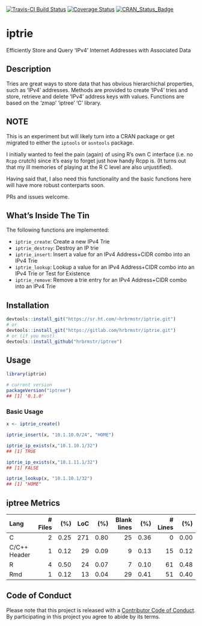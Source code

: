 
[![Travis-CI Build
Status](https://travis-ci.org/hrbrmstr/iptree.svg?branch=master)](https://travis-ci.org/hrbrmstr/iptree)
[![Coverage
Status](https://codecov.io/gh/hrbrmstr/iptree/branch/master/graph/badge.svg)](https://codecov.io/gh/hrbrmstr/iptree)
[![CRAN\_Status\_Badge](http://www.r-pkg.org/badges/version/iptree)](https://cran.r-project.org/package=iptree)

# iptrie

Efficiently Store and Query ‘IPv4’ Internet Addresses with Associated
Data

## Description

Tries are great ways to store data that has obvious hierarchichal
properties, such as ‘IPv4’ addresses. Methods are provided to create
‘IPv4’ tries and store, retrieve and delete ‘IPv4’ address keys with
values. Functions are based on the ‘zmap’ ‘iptree’ ‘C’ library.

## NOTE

This is an experiment but will likely turn into a CRAN package or get
migrated to either the `iptools` or `asntools` package.

I initially wanted to feel the pain (again) of using R’s own C interface
(i.e. no `Rcpp` crutch) since it’s easy to forget just how handy Rcpp
is. (It turns out that my ill memories of playing at the R C level are
also unjustified).

Having said that, I also need this functionality and the basic functions
here will have more robust conterparts soon.

PRs and issues welcome.

## What’s Inside The Tin

The following functions are implemented:

  - `iptrie_create`: Create a new IPv4 Trie
  - `iptrie_destroy`: Destroy an IP trie
  - `iptrie_insert`: Insert a value for an IPv4 Address+CIDR combo into
    an IPv4 Trie
  - `iptrie_lookup`: Lookup a value for an IPv4 Address+CIDR combo into
    an IPv4 Trie or Test for Existence
  - `iptrie_remove`: Remove a trie entry for an IPv4 Address+CIDR combo
    into an IPv4 Trie

## Installation

``` r
devtools::install_git("https://sr.ht.com/~hrbrmstr/iptrie.git")
# or
devtools::install_git("https://gitlab.com/hrbrmstr/iptrie.git")
# or (if you must)
devtools::install_github("hrbrmstr/iptree")
```

## Usage

``` r
library(iptrie)

# current version
packageVersion("iptree")
## [1] '0.1.0'
```

### Basic Usage

``` r
x <- iptrie_create()

iptrie_insert(x, "10.1.10.0/24", "HOME")

iptrie_ip_exists(x,"10.1.10.1/32")
## [1] TRUE

iptrie_ip_exists(x,"10.1.11.1/32")
## [1] FALSE

iptrie_lookup(x, "10.1.10.1/32")
## [1] "HOME"
```

## iptree Metrics

| Lang         | \# Files |  (%) | LoC |  (%) | Blank lines |  (%) | \# Lines |  (%) |
| :----------- | -------: | ---: | --: | ---: | ----------: | ---: | -------: | ---: |
| C            |        2 | 0.25 | 271 | 0.80 |          25 | 0.36 |        0 | 0.00 |
| C/C++ Header |        1 | 0.12 |  29 | 0.09 |           9 | 0.13 |       15 | 0.12 |
| R            |        4 | 0.50 |  24 | 0.07 |           7 | 0.10 |       61 | 0.48 |
| Rmd          |        1 | 0.12 |  13 | 0.04 |          29 | 0.41 |       51 | 0.40 |

## Code of Conduct

Please note that this project is released with a [Contributor Code of
Conduct](CONDUCT.md). By participating in this project you agree to
abide by its terms.
